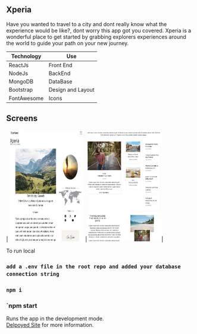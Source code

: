 

## Xperia

Have you wanted to travel to a city and dont really know what the experience would be like?, dont worry this app got you covered. Xperia is a wonderful place to get started by grabbing explorers experiences around the world to guide your path on your new journey.


| Technology | Use |
| --- | --- |
| ReactJs |Front End  |
| NodeJs | BackEnd |
| MongoDB | DataBase |
| Bootstrap | Design and Layout |
| FontAwesome | Icons |


## Screens

| <img src="./src/Public/Image/screenshot1.png?raw=true" width= "200px" height="300px"> |<img src="./src/Public/Image/screenshot2.png?raw=true" width= "200px" height="300px">|



To run local
### `add a .env file in the root repo and added your database connection string`
### `npm i`
### `npm start



Runs the app in the development mode.<br />
[Delpoyed Site](https://x-peria-app.herokuapp.com/) for more information.

